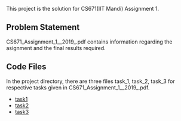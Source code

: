 This project is the solution for CS671(IIT Mandi) Assignment 1.

## Problem Statement
CS671_Assignment_1__2019_.pdf contains information regarding the asignment and the final results required.

## Code Files

In the project directory, there are three files task_1, task_2, task_3 for respective tasks given in CS671_Assignment_1__2019_.pdf.

* [task1](/task_1/README.md)
* [task2](/task_2/README.md)
* [task3](/task_3/README.md)